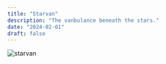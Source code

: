 ```yaml
---
title: "Starvan"
description: "The vanbulance beneath the stars."
date: "2024-02-01"
draft: false
---
```


![starvan](/public/images/starvan.jpg)